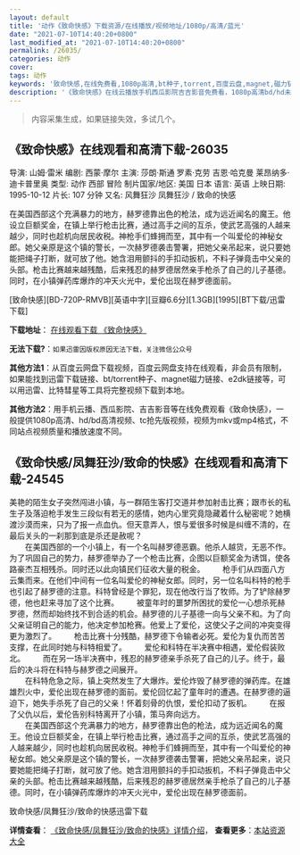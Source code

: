 ```yaml
---
layout: default
title: '动作《致命快感》下载资源/在线播放/视频地址/1080p/高清/蓝光'
date: "2021-07-10T14:40:20+0800"
last_modified_at: "2021-07-10T14:40:20+0800"
permalink: /26035/
categories: 动作
cover:
tags: 动作
keywords: '致命快感,在线免费看,1080p高清,bt种子,torrent,百度云盘,magnet,磁力链,迅雷下载资源'
description: '《致命快感》在线云播放手机西瓜影院吉吉影音免费看，1080p高清bd/hd未删减完整版和tc抢先枪版，mkv/mp4格式，附带bt/torrent种子、magnet/磁力链、百度云盘、网盘资源迅雷下载链接'
---
```


>内容采集生成，如果链接失效，多试几个。


## 《致命快感》在线观看和高清下载-26035

导演: 山姆·雷米 编剧: 西蒙·摩尔 主演: 莎朗·斯通 罗素·克劳 吉恩·哈克曼 莱昂纳多·迪卡普里奥 类型: 动作 西部 冒险 制片国家/地区: 美国 日本 语言: 英语 上映日期: 1995-10-12 片长: 107 分钟 又名: 风舞狂沙 凤舞狂沙 / 致命的快感

在美国西部这个充满暴力的地方，赫罗德靠出色的枪法，成为远近闻名的魔王。他设立巨额奖金，在镇上举行枪击比赛，通过高手之间的互杀，使武艺高强的人越来越少，同时也趁机向居民收税。神枪手们蜂拥而至，其中有一个叫爱伦的神秘女郎。她父亲原是这个镇的警长，一次赫罗德袭击警署，把她父亲吊起来，说只要她能把绳子打断，就可放了他。她含泪用颤抖的手扣动扳机，不料子弹竟击中父亲的头部。枪击比赛越来越残酷，后来残忍的赫罗德居然亲手枪杀了自己的儿子基德。同时，在小镇弹药库爆炸的冲天火光中，爱伦出现在赫罗德面前。


[致命快感][BD-720P-RMVB][英语中字][豆瓣6.6分][1.3GB][1995][BT下载/迅雷下载]

**下载地址**： [在线观看下载 《致命快感》](https://www.btdx8.com/torrent/the_quick_and_the_dead_1995.html) 


**无法下载?**：`如果迅雷因版权原因无法下载，关注微信公众号 `

**其他方法1**：从百度云网盘下载视频，百度云网盘支持在线观看，非会员有限制，如果能找到迅雷下载链接、bt/torrent种子、magnet磁力链接、e2dk链接等，可以用迅雷、比特彗星等工具将完整视频下载到本地。

**其他方法2**：用手机云播、西瓜影院、吉吉影音等在线免费观看《致命快感》，一般提供1080p高清、hd/bd高清视频、tc抢先版视频，视频为mkv或mp4格式，不同站点视频质量和播放速度不同。


## 《致命快感/凤舞狂沙/致命的快感》在线观看和高清下载-24545

美艳的陌生女子突然闯进小镇，与一群陌生客打交道并参加射击比赛；跟市长的私生子及落迫枪手发生三段似有若无的感情，她内心里究竟隐藏着什么秘密呢？她横渡沙漠而来，只为了报一点血仇。但天意弄人，恨与爱很多时候是纠缠不清的，在最后关头的一刹那到底是杀还是赦呢？<br />　　在美国西部的一个小镇上，有一个名叫赫罗德恶霸。他杀人越货，无恶不作。为了巩固自己的势力，赫罗德举办了一个枪击比赛，企图以巨额奖金为诱饵，使各路豪杰互相残杀。同时还以此向镇民们征收大量的税金。 　　枪手们从四面八方云集而来。在他们中间有一位名叫爱伦的神秘女郎。同时，另一位名叫科特的枪手也引起了赫罗德的注意。科特曾经是个罪犯，现在他改行当了牧师。为了铲除赫罗德，他也赶来寻加了这个比赛。 　　被童年时的噩梦所困扰的爱伦一心想杀死赫罗德，然而却始终找不到合适的机会。赫罗德的儿子基德一向与父亲不和。为了向父亲证明自己的能力，他决定参加枪赛。他爱上了爱伦，这使父子之间的冲突变得更为激烈了。 　　枪击比赛十分残酷，赫罗德下令输者必死。爱伦为复仇而苦苦支撑，在此同时她与科特相爱了。 　　爱伦和科特在半决赛中相遇，爱伦假装败北。 　　而在另一场半决赛中，残忍的赫罗德亲手杀死了自己的儿子。终于，最后的决斗将在科特与赫罗德之间展开。<br />　　在科特危急之际，镇上突然发生了大爆炸。爱伦炸毁了赫罗德的弹药库。在雄雄烈火中，爱伦出现在赫罗德的面前。爱伦回忆起了童年时的遭遇。在赫罗德的逼迫下，她失手杀死了自己的父亲！怀着刻骨的仇恨，爱伦扣动了扳机。 　　在报了父仇以后，爱伦告别科特离开了小镇，策马奔向远方。<br />　　在美国西部这个充满暴力的地方，赫罗德靠出色的枪法，成为远近闻名的魔王。他设立巨额奖金，在镇上举行枪击比赛，通过高手之间的互杀，使武艺高强的人越来越少，同时也趁机向居民收税。神枪手们蜂拥而至，其中有一个叫爱伦的神秘女郎。她父亲原是这个镇的警长，一次赫罗德袭击警署，把她父亲吊起来，说只要她能把绳子打断，就可放了他。她含泪用颤抖的手扣动扳机，不料子弹竟击中父亲的头部。枪击比赛越来越残酷，后来残忍的赫罗德居然亲手枪杀了自己的儿子基德。同时，在小镇弹药库爆炸的冲天火光中，爱伦出现在赫罗德面前。


致命快感/凤舞狂沙/致命的快感迅雷下载

**详情查看**： [《致命快感/凤舞狂沙/致命的快感》详情介绍](/movie/24545/)， **查看更多**：[本站资源大全](/movie/t/all/)

